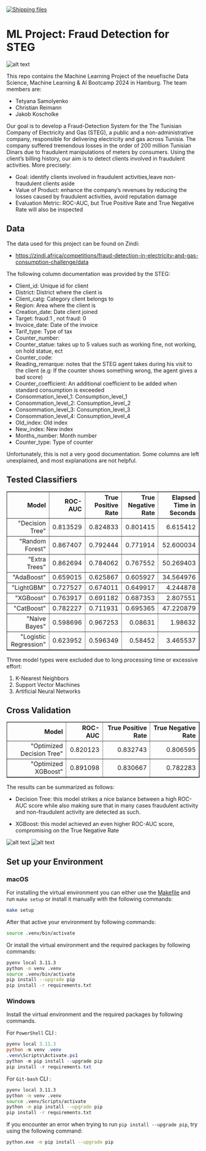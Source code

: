 [![Shipping files](https://github.com/neuefische/ds-ml-project-template/actions/workflows/workflow-02.yml/badge.svg?branch=main&event=workflow_dispatch)](https://github.com/neuefische/ds-ml-project-template/actions/workflows/workflow-02.yml)

# ML Project: Fraud Detection for STEG
![alt text](images/steg.jpg)


This repo contains the Machine Learning Project of the neuefische Data Science, Machine Learning & AI Bootcamp 2024 in Hamburg. The team members are:

- Tetyana Samolyenko
- Christian Reimann
- Jakob Koscholke

Our goal is to develop a Fraud-Detection System for the The Tunisian Company of Electricity and Gas (STEG), a public and a non-administrative company, responsible for delivering electricity and gas across Tunisia. The company suffered tremendous losses in the order of 200 million Tunisian Dinars due to fraudulent manipulations of meters by consumers. Using the client’s billing history, our aim is to detect clients involved in fraudulent activities. More precisely:

- Goal: identify clients involved in fraudulent activities,leave non-fraudulent clients aside
- Value of Product: enhance the company’s revenues by reducing the losses caused by fraudulent activities, avoid reputation damage
- Evaluation Metric: ROC-AUC, but True Positive Rate and True Negative Rate will also be inspected

## Data

The data used for this project can be found on Zindi: 

- https://zindi.africa/competitions/fraud-detection-in-electricity-and-gas-consumption-challenge/data


The following column documentation was provided by the STEG:

- Client_id: Unique id for client
- District: District where the client is
- Client_catg: Category client belongs to
- Region: Area where the client is
- Creation_date: Date client joined
- Target: fraud:1 , not fraud: 0
- Invoice_date: Date of the invoice
- Tarif_type: Type of tax
- Counter_number:
- Counter_statue: takes up to 5 values such as working fine, not working, on hold statue, ect
- Counter_code:
- Reading_remarque: notes that the STEG agent takes during his visit to the client (e.g: If the counter shows something wrong, the agent gives a bad score)
- Counter_coefficient: An additional coefficient to be added when standard consumption is exceeded
- Consommation_level_1: Consumption_level_1
- Consommation_level_2: Consumption_level_2
- Consommation_level_3: Consumption_level_3
- Consommation_level_4: Consumption_level_4
- Old_index: Old index
- New_index: New index
- Months_number: Month number
- Counter_type: Type of counter

Unfortunately, this is not a very good documentation. Some columns are left unexplained, and most explanations are not helpful.

## Tested Classifiers

<div><style>
.dataframe > thead > tr,
.dataframe > tbody > tr {
  text-align: right;
  white-space: pre-wrap;
}
</style>
<table border="1" class="dataframe"><thead><tr><th>Model</th><th>ROC-AUC</th><th>True Positive Rate</th><th>True Negative Rate</th><th>Elapsed Time in Seconds</th></tr></thead><tbody><tr><td>&quot;Decision Tree&quot;</td><td>0.813529</td><td>0.824833</td><td>0.801415</td><td>6.615412</td></tr><tr><td>&quot;Random Forest&quot;</td><td>0.867407</td><td>0.792444</td><td>0.771914</td><td>52.600034</td></tr><tr><td>&quot;Extra Trees&quot;</td><td>0.862694</td><td>0.784062</td><td>0.767552</td><td>50.269403</td></tr><tr><td>&quot;AdaBoost&quot;</td><td>0.659015</td><td>0.625867</td><td>0.605927</td><td>34.564976</td></tr><tr><td>&quot;LightGBM&quot;</td><td>0.727527</td><td>0.674011</td><td>0.649917</td><td>4.244878</td></tr><tr><td>&quot;XGBoost&quot;</td><td>0.763917</td><td>0.691182</td><td>0.687353</td><td>2.807551</td></tr><tr><td>&quot;CatBoost&quot;</td><td>0.782227</td><td>0.711931</td><td>0.695365</td><td>47.220879</td></tr><tr><td>&quot;Naive Bayes&quot;</td><td>0.598696</td><td>0.967253</td><td>0.08631</td><td>1.98632</td></tr><tr><td>&quot;Logistic Regression&quot;</td><td>0.623952</td><td>0.596349</td><td>0.58452</td><td>3.465537</td></tr></tbody></table></div>

Three model types were excluded due to long processing time or excessive effort:

1. K-Nearest Neighbors
1. Support Vector Machines
1. Artificial Neural Networks


## Cross Validation

<div><style>
.dataframe > thead > tr,
.dataframe > tbody > tr {
  text-align: right;
  white-space: pre-wrap;
}
</style>
<table border="1" class="dataframe"><thead><tr><th>Model</th><th>ROC-AUC</th><th>True Positive Rate</th><th>True Negative Rate</th></tr></thead><tbody><tr><td>&quot;Optimized Decision Tree&quot;</td><td>0.820123</td><td>0.832743</td><td>0.806595</td></tr><tr><td>&quot;Optimized XGBoost&quot;</td><td>0.891098</td><td>0.830667</td><td>0.782283</td></tr></tbody></table></div>

The results can be summarized as follows:

- Decision Tree: this model strikes a nice balance between a high ROC-AUC score while also making sure that in many cases fraudulent activity and non-fraudulent activity are detected as such.

- XGBoost: this model achieved an even higher ROC-AUC score, compromising on the True Negative Rate



![alt text](images/confusion_matrix_tree.png)
![alt text](images/confusion_matrix_xgb.png)

## Set up your Environment

### macOS 

For installing the virtual environment you can either use the [Makefile](Makefile) and run `make setup` or install it manually with the following commands:

```bash
make setup
```
After that active your environment by following commands:

```bash
source .venv/bin/activate
```

Or install the virtual environment and the required packages by following commands:

```BASH
pyenv local 3.11.3
python -m venv .venv
source .venv/bin/activate
pip install --upgrade pip
pip install -r requirements.txt
```
    
### Windows

Install the virtual environment and the required packages by following commands.

   For `PowerShell` CLI :

```PowerShell
pyenv local 3.11.3
python -m venv .venv
.venv\Scripts\Activate.ps1
python -m pip install --upgrade pip
pip install -r requirements.txt
```

For `Git-bash` CLI :

```BASH
pyenv local 3.11.3
python -m venv .venv
source .venv/Scripts/activate
python -m pip install --upgrade pip
pip install -r requirements.txt
```
If you encounter an error when trying to run `pip install --upgrade pip`, try using the following command:

```Bash
python.exe -m pip install --upgrade pip
```



